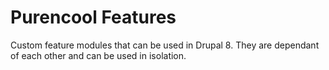 # Purencool Features
Custom feature modules that can be used in Drupal 8. They are dependant of each other and can be used in isolation.
